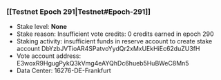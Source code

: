 ### [[Testnet Epoch 291|Testnet#Epoch-291]]
* Stake level: **None**
* Stake reason: Insufficient vote credits: 0 credits earned in epoch 290
* Staking activity: insufficient funds in reserve account to create stake account DbYzbJVTioAR4SPatvoYydQr2xMxUEkHiEc62duZU3fH
* Vote account address: E3woxR9HgugPykQ3kVmg4eAYQhDc6hueb5HuBWeC8Mn5
* Data Center: 16276-DE-Frankfurt